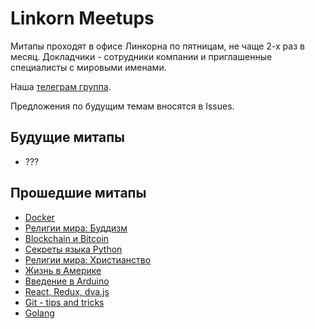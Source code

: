 # Linkorn Meetups

Митапы проходят в офисе Линкорна по пятницам, не чаще 2-х раз в месяц. Докладчики - сотрудники компании и приглашенные специалисты с мировыми именами.

Наша [телеграм группа](https://t.me/linkornmeetups).

Предложения по будущим темам вносятся в Issues.

## Будущие митапы

* ???

## Прошедшие митапы

* [Docker](10-11-2017/README.md)
* [Религии мира: Буддизм](06-10-2017/README.md)
* [Blockchain и Bitcoin](15-09-2017/README.md)
* [Секреты языка Python](04-08-2017/README.md)
* [Религии мира: Христианство](07-07-2017/README.md)
* [Жизнь в Америке](07-06-2017/README.md)
* [Введение в Arduino](26-05-2017/README.md)
* [React, Redux, dva.js](15-05-2017/README.md)
* [Git - tips and tricks](28-04-2017/README.md)
* [Golang](14-04-2017/README.md)
